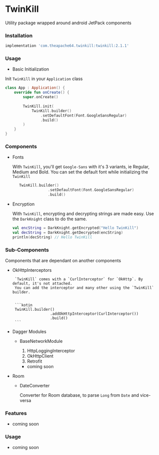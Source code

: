 # TwinKill

Utility package wrapped around android JetPack components

### Installation

```groovy
implementation 'com.theapache64.twinkill:twinkill:2.1.1'
```

### Usage

 - Basic Initialization
 
 Init `TwinKill` in your `Application` class
 
 ```kotlin
 class App : Application() {
     override fun onCreate() {
         super.onCreate()
         
         TwinKill.init(
             TwinKill.builder()
                 .setDefaultFont(Font.GoogleSansRegular)
                 .build()
         )
     }
 }
```



### Components

   
 - Fonts
 
    With `TwinKill`, you'll get `Google-Sans` with it's 3 variants, ie Regular, Medium and Bold.
    You can set the default font while initializing the `TwinKill`
    
    ```kotlin
       TwinKill.builder()
                    .setDefaultFont(Font.GoogleSansRegular)
                    .build() 
    ```
 - Encryption
   
   With `TwinKill`, encrypting and decrypting strings are made easy. Use the `DarkKnight` class to do the same.   
   ```kotlin
   val encString = DarkKnight.getEncrypted("Hello TwinKill")
   val decString = DarkKnight.getDecrypted(encString)
   println(decString) // Hello TwinKill
   ```

    
### Sub-Components

Components that are dependant on another components
    
 - OkHttpInterceptors
      
        `TwinKill` comes with a `CurlInterceptor` for `OkHttp`. By default, it's not attached.
        You can add the interceptor and many other using the `TwinKill` builder.
        
        
        ```kotin
        TwinKill.builder()
                        .addOkHttpInterceptor(CurlInterceptor())
                        .build()
        ```
    
    
 - Dagger Modules
 
    - BaseNetworkModule
        
        1. HttpLoggingInterceptor
        2. OkHttpClient
        3. Retrofit    
       
        - coming soon
        
        
 - Room
 
    - DateConverter
     
        Converter for Room database, to parse `Long` from `Date` and vice-versa
   
 
 
### Features

 - coming soon

### Usage

 - coming soon
